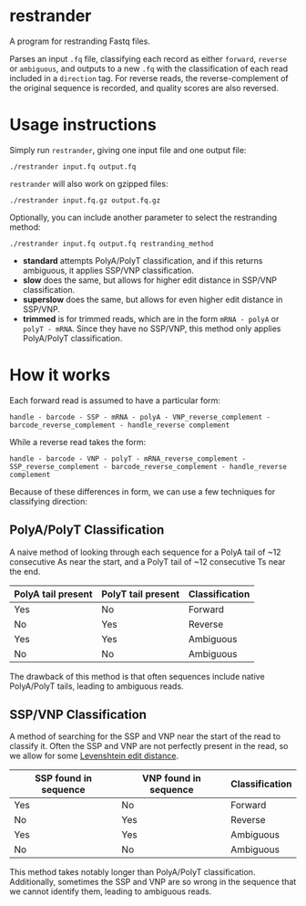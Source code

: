# restrander

A program for restranding Fastq files.

Parses an input `.fq` file, classifying each record as either `forward`, `reverse` or `ambiguous`, and outputs to a new `.fq` with the classification of each read included in a `direction` tag. For reverse reads, the reverse-complement of the original sequence is recorded, and quality scores are also reversed. 

# Usage instructions

Simply run `restrander`, giving one input file and one output file:

```
./restrander input.fq output.fq
```

`restrander` will also work on gzipped files:

```
./restrander input.fq.gz output.fq.gz
```

Optionally, you can include another parameter to select the restranding method:

```
./restrander input.fq output.fq restranding_method
```

- **standard** attempts PolyA/PolyT classification, and if this returns ambiguous, it applies SSP/VNP classification.
- **slow** does the same, but allows for higher edit distance in SSP/VNP classification.
- **superslow** does the same, but allows for even higher edit distance in SSP/VNP.
- **trimmed** is for trimmed reads, which are in the form ``` mRNA - polyA ``` or ``` polyT - mRNA ```. Since they have no SSP/VNP, this method only applies PolyA/PolyT classification.

# How it works

Each forward read is assumed to have a particular form:

``` handle - barcode - SSP - mRNA - polyA - VNP_reverse_complement - barcode_reverse_complement - handle_reverse complement ```

While a reverse read takes the form:

``` handle - barcode - VNP - polyT - mRNA_reverse_complement - SSP_reverse_complement - barcode_reverse_complement - handle_reverse complement ```

Because of these differences in form, we can use a few techniques for classifying direction:

## PolyA/PolyT Classification

A naive method of looking through each sequence for a PolyA tail of ~12 consecutive As near the start, and a PolyT tail of ~12 consecutive Ts near the end.

| PolyA tail present  | PolyT tail present  | Classification  |
| ------------------- | ------------------- | --------------- |
| Yes                 | No                  | Forward         |
| No                  | Yes                 | Reverse         |
| Yes                 | Yes                 | Ambiguous       |
| No                  | No                  | Ambiguous       |

The drawback of this method is that often sequences include native PolyA/PolyT tails, leading to ambiguous reads.

## SSP/VNP Classification

A method of searching for the SSP and VNP near the start of the read to classify it. Often the SSP and VNP are not perfectly present in the read, so we allow for some [Levenshtein edit distance](https://en.wikipedia.org/wiki/Levenshtein_distance).

| SSP found in sequence | VNP found in sequence | Classification  |
| --------------------- | --------------------- | --------------- |
| Yes                   | No                    | Forward         |
| No                    | Yes                   | Reverse         |
| Yes                   | Yes                   | Ambiguous       |
| No                    | No                    | Ambiguous       |

This method takes notably longer than PolyA/PolyT classification. Additionally, sometimes the SSP and VNP are so wrong in the sequence that we cannot identify them, leading to ambiguous reads.
